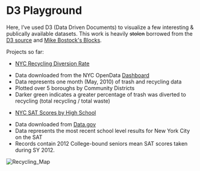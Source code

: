 # D3 Playground



Here, I’ve used D3 (Data Driven Documents) to visualize a few interesting & publically available datasets. 
This work is heavily ~~stolen~~ borrowed from the [D3 source](https://d3js.org) and [Mike Bostock's Blocks](http://bl.ocks.org/mbostock).

Projects so far:
* [NYC Recycling Diversion Rate](https://github.com/tejeffers/d3-playground/blob/master/index_recycling.html)
- Data downloaded from the NYC OpenData [Dashboard](https://nycopendata.socrata.com)
- Data represents one month (May, 2010) of trash and recycling data
- Plotted over 5 boroughs by Community Districts
- Darker green indicates a greater percentage of trash was diverted to recycling (total recycling / total waste)

* [NYC SAT Scores by High School](https://github.com/tejeffers/d3-playground/blob/master/index_SAT.html)
- Data downloaded from [Data.gov](https://catalog.data.gov/dataset/sat-results-e88d7)
- Data represents the most recent school level results for New York City on the SAT
- Records contain 2012 College-bound seniors mean SAT scores taken during SY 2012.


![Recycling_Map](https://github.com/tejeffers/d3-playground/DiversionRate.png)


